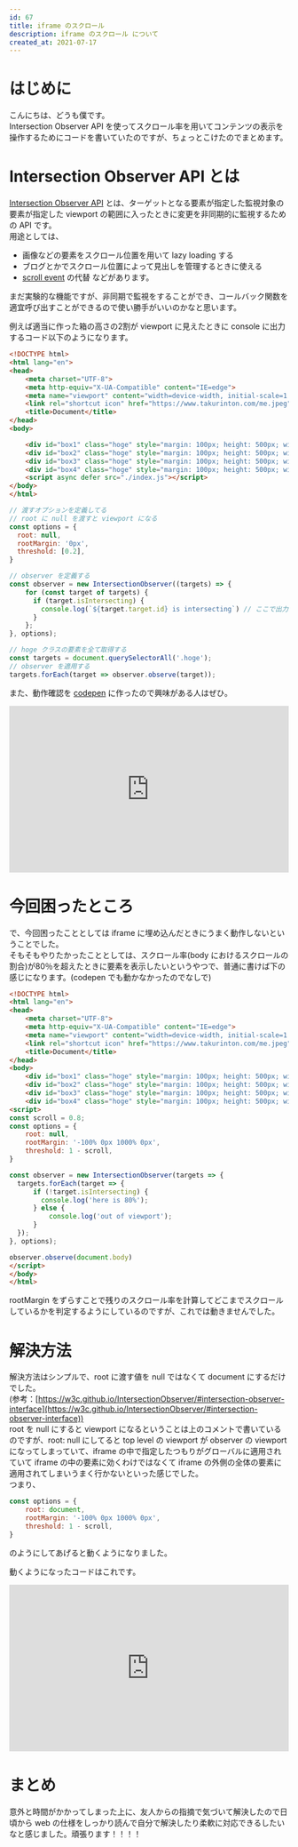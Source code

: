 ```yaml
---
id: 67
title: iframe のスクロール
description: iframe のスクロール について
created_at: 2021-07-17
---
```


# はじめに

こんにちは、どうも僕です。  
Intersection Observer API を使ってスクロール率を用いてコンテンツの表示を操作するためにコードを書いていたのですが、ちょっとこけたのでまとめます。  
  
# Intersection Observer API とは

[Intersection Observer API](https://developer.mozilla.org/ja/docs/Web/API/Intersection_Observer_API) とは、ターゲットとなる要素が指定した監視対象の要素が指定した viewport の範囲に入ったときに変更を非同期的に監視するための API です。  
用途としては、
- 画像などの要素をスクロール位置を用いて lazy loading する
- ブログとかでスクロール位置によって見出しを管理するときに使える
- [scroll event](https://developer.mozilla.org/ja/docs/Web/API/Document/scroll_event) の代替
などがあります。  
  
まだ実験的な機能ですが、非同期で監視をすることができ、コールバック関数を適宜呼び出すことができるので使い勝手がいいのかなと思います。  

例えば適当に作った箱の高さの2割が viewport に見えたときに console に出力するコード以下のようになります。  

```html
<!DOCTYPE html>
<html lang="en">
<head>
    <meta charset="UTF-8">
    <meta http-equiv="X-UA-Compatible" content="IE=edge">
    <meta name="viewport" content="width=device-width, initial-scale=1.0">
    <link rel="shortcut icon" href="https://www.takurinton.com/me.jpeg" type="image/x-icon">
    <title>Document</title>
</head>
<body>

    <div id="box1" class="hoge" style="margin: 100px; height: 500px; width: 300px; background-color: aqua;"><p class="content"></p></div>
    <div id="box2" class="hoge" style="margin: 100px; height: 500px; width: 300px; background-color: aqua;"><p class="content"></p></div>
    <div id="box3" class="hoge" style="margin: 100px; height: 500px; width: 300px; background-color: aqua;"><p class="content"></p></div>
    <div id="box4" class="hoge" style="margin: 100px; height: 500px; width: 300px; background-color: aqua;"><p class="content"></p></div>
    <script async defer src="./index.js"></script>
</body>
</html> 
```

```js
// 渡すオプションを定義してる
// root に null を渡すと viewport になる
const options = {
  root: null,
  rootMargin: '0px',
  threshold: [0.2],
}

// observer を定義する
const observer = new IntersectionObserver((targets) => {
    for (const target of targets) {
      if (target.isIntersecting) {
        console.log(`${target.target.id} is intersecting`) // ここで出力する
      }
    };
}, options);

// hoge クラスの要素を全て取得する
const targets = document.querySelectorAll('.hoge');
// observer を適用する
targets.forEach(target => observer.observe(target)); 
```

また、動作確認を [codepen](https://codepen.io/takurinton/pen/PommENa) に作ったので興味がある人はぜひ。

<iframe height="300" style="width: 100%;" scrolling="no" title="" src="https://codepen.io/takurinton/embed/PommENa?default-tab=html%2Cresult&theme-id=dark" frameborder="no" loading="lazy" allowtransparency="true" allowfullscreen="true">
  See the Pen <a href="https://codepen.io/takurinton/pen/PommENa">
  </a> by 砂糖の塊こと角砂糖（？） (<a href="https://codepen.io/takurinton">@takurinton</a>)
  on <a href="https://codepen.io">CodePen</a>.
</iframe>

# 今回困ったところ

で、今回困ったこととしては iframe に埋め込んだときにうまく動作しないということでした。  
そもそもやりたかったこととしては、スクロール率(body におけるスクロールの割合)が80％を超えたときに要素を表示したいというやつで、普通に書けば下の感じになります。(codepen でも動かなかったのでなしで)    

```html
<!DOCTYPE html>
<html lang="en">
<head>
    <meta charset="UTF-8">
    <meta http-equiv="X-UA-Compatible" content="IE=edge">
    <meta name="viewport" content="width=device-width, initial-scale=1.0">
    <link rel="shortcut icon" href="https://www.takurinton.com/me.jpeg" type="image/x-icon">
    <title>Document</title>
</head>
<body>
    <div id="box1" class="hoge" style="margin: 100px; height: 500px; width: 300px; background-color: aqua;"><p class="content"></p></div>
    <div id="box2" class="hoge" style="margin: 100px; height: 500px; width: 300px; background-color: aqua;"><p class="content"></p></div>
    <div id="box3" class="hoge" style="margin: 100px; height: 500px; width: 300px; background-color: aqua;"><p class="content"></p></div>
    <div id="box4" class="hoge" style="margin: 100px; height: 500px; width: 300px; background-color: aqua;"><p class="content"></p></div>
<script>
const scroll = 0.8;
const options = {
    root: null,
    rootMargin: '-100% 0px 1000% 0px',
    threshold: 1 - scroll,
}

const observer = new IntersectionObserver(targets => {
  targets.forEach(target => {
      if (!target.isIntersecting) {
        console.log('here is 80%');
      } else {
          console.log('out of viewport');
      }
  });
}, options);

observer.observe(document.body)
</script>
</body>
</html>
```

rootMargin をずらすことで残りのスクロール率を計算してどこまでスクロールしているかを判定するようにしているのですが、これでは動きませんでした。  

# 解決方法

解決方法はシンプルで、root に渡す値を null ではなくて document にするだけでした。  
(参考：[https://w3c.github.io/IntersectionObserver/#intersection-observer-interface](https://w3c.github.io/IntersectionObserver/#intersection-observer-interface))  
root を null にすると viewport になるということは上のコメントで書いているのですが、root: null にしてると top level の viewport が observer の viewport になってしまっていて、iframe の中で指定したつもりがグローバルに適用されていて iframe の中の要素に効くわけではなくて iframe の外側の全体の要素に適用されてしまいうまく行かないといった感じでした。  
つまり、

```js
const options = {
    root: document,
    rootMargin: '-100% 0px 1000% 0px',
    threshold: 1 - scroll,
}
```

のようにしてあげると動くようになりました。  
  
動くようになったコードはこれです。  


<iframe height="300" style="width: 100%;" scrolling="no" title="" src="https://codepen.io/takurinton/embed/OJmmzmB?default-tab=html%2Cresult&theme-id=dark" frameborder="no" loading="lazy" allowtransparency="true" allowfullscreen="true">
  See the Pen <a href="https://codepen.io/takurinton/pen/OJmmzmB">
  </a> by 砂糖の塊こと角砂糖（？） (<a href="https://codepen.io/takurinton">@takurinton</a>)
  on <a href="https://codepen.io">CodePen</a>.
</iframe>

# まとめ

意外と時間がかかってしまった上に、友人からの指摘で気づいて解決したので日頃から web の仕様をしっかり読んで自分で解決したり柔軟に対応できるしたいなと感じました。頑張ります！！！！
